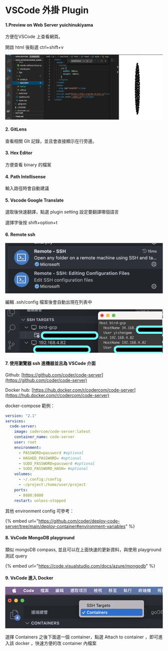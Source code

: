 # VSCode 外掛 Plugin

#### 1.Preview on Web Server yuichinukiyama

方便在VSCode 上查看網頁。

&#x20;開啟 html 後點選 ctrl+shift+v

![](<../.gitbook/assets/截圖 2020-10-23 上午9.58.24.png>)

#### 2. GitLens

查看相關 GIt 記錄，並且會直接顯示在行旁邊。

#### 3. Hex Editor

方便查看 binary 的檔案

#### 4. Path Intellisense

輸入路徑時會自動建議

#### 5. Vscode Google Translate

選取後快速翻譯，點選 plugin setting 設定要翻譯哪個語言

選擇字後按 shift+option+t

#### 6. Remote ssh

![](<../.gitbook/assets/截圖 2022-10-18 上午10.16.24.png>)

編輯 .ssh/config 檔案後會自動出現在列表中

![](../.gitbook/assets/fdsfsdfsdf.png)

#### 7. 使用瀏覽器 ssh 進機器並且為 VSCode 介面

Github: [https://github.com/coder/code-server](https://github.com/coder/code-server)

Docker hub: [https://hub.docker.com/r/codercom/code-server](https://hub.docker.com/r/codercom/code-server)

docker-compose 範例：

```yaml
version: "2.1"
services:
  code-server:
    image: codercom/code-server:latest
    container_name: code-server
    user: root
    environment:
      - PASSWORD=password #optional
      - HASHED_PASSWORD= #optional
      - SUDO_PASSWORD=password #optional
      - SUDO_PASSWORD_HASH= #optional
    volumes:
      - ~/.config:/config
      - ~/project:/home/user/project
    ports:
      - 8080:8080
    restart: unless-stopped
```

其他 environment config 可參考：

{% embed url="https://github.com/coder/deploy-code-server/tree/main/deploy-container#environment-variables" %}

#### 8. VsCode MongoDB playground

類似 mongoDB compass, 並且可以在上面快速的更新資料，與使用 playground 測試 query

{% embed url="https://code.visualstudio.com/docs/azure/mongodb" %}

#### 9. VsCode 進入 Docker&#x20;

![](<../.gitbook/assets/截圖 2022-11-03 下午6.10.49.png>)

選擇 Containers 之後下面選一個 container，點選 Attach to container ，即可進入該 docker ，快速方便的改 container 內檔案
